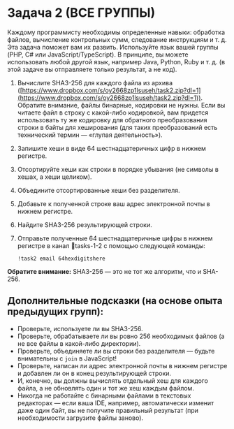 # Задача 2 (ВСЕ ГРУППЫ)

Каждому программисту необходимы определенные навыки: обработка файлов, вычисление контрольных сумм, следование инструкциям и т. д. Эта задача поможет вам их развить. Используйте язык вашей группы (PHP, C# или JavaScript/TypeScript). В принципе, вы можете использовать любой другой язык, например Java, Python, Ruby и т. д. (в этой задаче вы отправляете только результат, а не код).

1.  Вычислите SHA3-256 для каждого файла из архива ([https://www.dropbox.com/s/oy2668zp1lsuseh/task2.zip?dl=1](https://www.dropbox.com/s/oy2668zp1lsuseh/task2.zip?dl=1)). Обратите внимание, файлы бинарные, кодировки не нужны. Если вы читаете файл в строку с какой-либо кодировкой, вам придется использовать ту же кодировку для обратного преобразования строки в байты для хеширования (для таких преобразований есть технический термин — «глупая деятельность»).
2.  Запишите хеши в виде 64 шестнадцатеричных цифр в нижнем регистре.
3.  Отсортируйте хеши как строки в порядке убывания (не символы в хешах, а хеши целиком).
4.  Объедините отсортированные хеши без разделителя.
5.  Добавьте к полученной строке ваш адрес электронной почты в нижнем регистре.
6.  Найдите SHA3-256 результирующей строки.
7.  Отправьте полученные 64 шестнадцатеричные цифры в нижнем регистре в канал ⁠🤖tasks-1-2 с помощью следующей команды:

    ```
    !task2 email 64hexdigitshere
    ```

**Обратите внимание:** SHA3-256 — это не тот же алгоритм, что и SHA-256.

## Дополнительные подсказки (на основе опыта предыдущих групп):

* Проверьте, используете ли вы SHA3-256.
* Проверьте, обрабатываете ли вы ровно 256 необходимых файлов (а не все файлы в какой-либо директории).
* Проверьте, объединяете ли вы строки без разделителя — будьте внимательны с `join` в JavaScript!
* Проверьте, написан ли адрес электронной почты в нижнем регистре и добавлен ли он в конец результирующей строки.
* И, конечно, вы должны вычислять отдельный хеш для каждого файла, а не обновлять один и тот же хеш каждым файлом.
* Никогда не работайте с бинарными файлами в текстовых редакторах — если ваша IDE, например, автоматически изменит даже один байт, вы не получите правильный результат (при необходимости загрузите файлы заново).